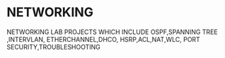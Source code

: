 # NETWORKING
NETWORKING LAB PROJECTS
WHICH INCLUDE OSPF,SPANNING TREE ,INTERVLAN, ETHERCHANNEL,DHCO, HSRP,ACL,NAT,WLC, PORT SECURITY,TROUBLESHOOTING

